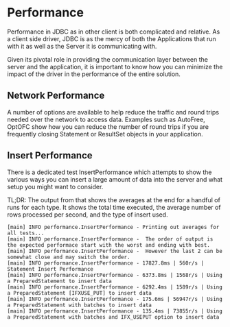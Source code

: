 # Performance

Performance in JDBC as in other client is both complicated and relative. As a client side driver, JDBC is as the mercy of both the Applications that run with it as well as the Server it is communicating with.

Given its pivotal role in providing the communication layer between the server and the application, it is important to know how you can minimize the impact of the driver in the performance of the entire solution.

## Network Performance

A number of options are available to help reduce the traffic and round trips needed over the network to access data. Examples such as AutoFree, OptOFC show how you can reduce the number of round trips if you are frequently closing Statement or ResultSet objects in your application.

## Insert Performance

There is a dedicated test InsertPerformance which attempts to show the various ways you can
insert a large amount of data into the server and what setup you might want to consider.

TL;DR: The output from that shows the averages at the end for a handful of runs for each type. It shows the total
 time executed, the average number of rows processed per second, and the type of insert used.

```shell script
[main] INFO performance.InsertPerformance - Printing out averages for all tests...
[main] INFO performance.InsertPerformance -  The order of output is the expected performace start with the worst and ending with best.
[main] INFO performance.InsertPerformance -  However the last 2 can be somewhat close and may switch the order.
[main] INFO performance.InsertPerformance - 17827.8ms | 560r/s | Statement Insert Performance
[main] INFO performance.InsertPerformance - 6373.8ms | 1568r/s | Using a PreparedStatement to insert data
[main] INFO performance.InsertPerformance - 6292.4ms | 1589r/s | Using a PreparedStatement [IFXUSE_PUT] to insert data
[main] INFO performance.InsertPerformance - 175.6ms | 56947r/s | Using a PreparedStatement with batches to insert data
[main] INFO performance.InsertPerformance - 135.4ms | 73855r/s | Using a PreparedStatement with batches and IFX_USEPUT option to insert data

```